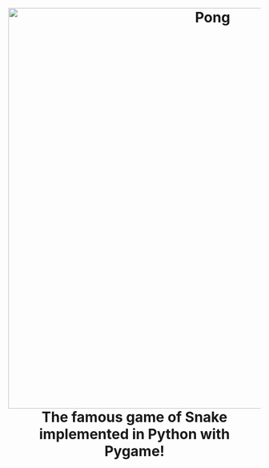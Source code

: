 <h1 align="center">
  <br>
  <img src="https://user-images.githubusercontent.com/56264377/156450613-80843de1-2bdb-4178-8ed8-dc96ded6ff29.PNG" alt="Pong" width="800"></a>
  <br>
  The famous game of Snake implemented in Python with Pygame!
  <br>
</h1>
